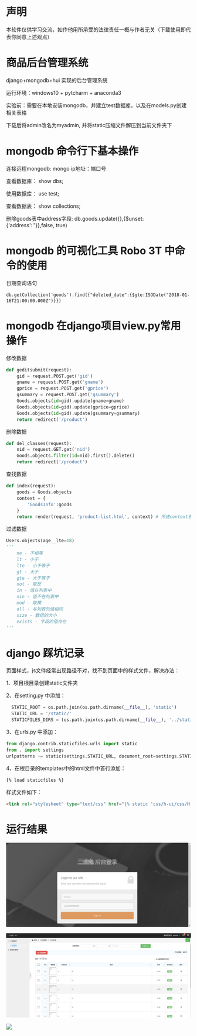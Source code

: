 # 声明

本软件仅供学习交流，如作他用所承受的法律责任一概与作者无关（下载使用即代表你同意上述观点）

# 商品后台管理系统
django+mongodb+hui 实现的后台管理系统

运行环境：windows10 + pytcharm + anaconda3 

实验前：需要在本地安装mongodb，并建立test数据库，以及在models.py创建相关表格

下载后将admin改名为myadmin, 并将static压缩文件解压到当前文件夹下

# mongodb 命令行下基本操作

连接远程mongodb: mongo ip地址：端口号

查看数据库： show dbs;

使用数据库： use test;

查看数据表： show collections;

删除goods表中address字段: db.goods.update({},{$unset:{'address':''}},false, true)

# mongodb 的可视化工具 Robo 3T 中命令的使用
日期查询语句
```
db.getCollection('goods').find({"deleted_date":{$gte:ISODate("2018-01-16T21:00:00.000Z")}})
```
# mongodb 在django项目view.py常用操作

修改数据
``` python
def geditsubmit(request):
    gid = request.POST.get('gid')
    gname = request.POST.get('gname')
    gprice = request.POST.get('gprice')
    gsummary = request.POST.get('gsummary')
    Goods.objects(id=gid).update(gname=gname)
    Goods.objects(id=gid).update(gprice=gprice)
    Goods.objects(id=gid).update(gsummary=gsummary)
    return redirect('/product')
```
删除数据
``` python
def del_classes(request):
    nid = request.GET.get('nid')
    Goods.objects.filter(id=nid).first().delete()
    return redirect('/product')
```
查找数据
``` python
def index(request):
    goods = Goods.objects
    context = {
        'GoodsInfo':goods
    }
    return render(request, 'product-list.html', context) # 传递context参数,参数必须是字典形式传递到前端
```
过滤数据
``` python
Users.objects(age__lte=18)
'''
    ne - 不相等
    lt - 小于
    lte - 小于等于
    gt - 大于
    gte - 大于等于
    not - 取反
    in - 值在列表中
    nin - 值不在列表中
    mod - 取模
    all - 与列表的值相同
    size - 数组的大小
    exists - 字段的值存在
'''
```
# django 踩坑记录

页面样式，js文件经常出现路径不对，找不到页面中的样式文件，解决办法：

1、项目根目录创建static文件夹

2、在setting.py 中添加：

``` python
  STATIC_ROOT = os.path.join(os.path.dirname(__file__), 'static')
  STATIC_URL = '/static/'
  STATICFILES_DIRS = (os.path.join(os.path.dirname(__file__), '../static/').replace('\\', '/'),)
```

3、在urls.py 中添加：

``` python
from django.contrib.staticfiles.urls import static
from . import settings
urlpatterns += static(settings.STATIC_URL, document_root=settings.STATIC_ROOT)
```

4、在根目录的templates中的html文件中首行添加：
``` html
{% load staticfiles %}
```
样式文件如下：
``` html
<link rel="stylesheet" type="text/css" href="{% static 'css/h-ui/css/H-ui.min.css' %}" />
```

# 运行结果
![](https://github.com/liuluyeah/admin/blob/master/result/%E7%99%BB%E5%BD%95.png)

![](https://github.com/liuluyeah/admin/blob/master/QQ%E5%9B%BE%E7%89%8720180503160841.png)

![](https://github.com/liuluyeah/admin/blob/master/result/%E5%9B%BE.png)
